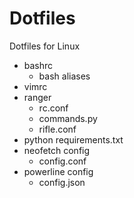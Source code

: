 # Dotfiles

Dotfiles for Linux

- bashrc
    - bash aliases
- vimrc
- ranger
    - rc.conf
    - commands.py
    - rifle.conf
- python requirements.txt
- neofetch config
    - config.conf
- powerline config
    - config.json

